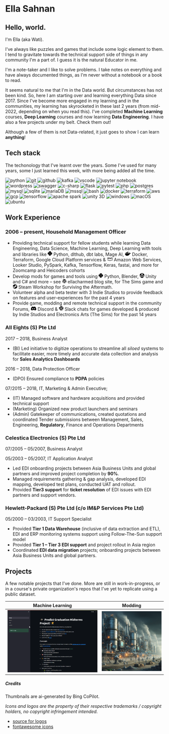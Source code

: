 # Ella Sahnan

## Hello, world.

I'm Ella (aka Wati).

I've always like puzzles and games that include some logic element to them. I tend to gravitate towards the technical support side of things in any community I'm a part of. I guess it is the natural Educator in me.

I'm a note-taker and I like to solve problems. 
I take notes on everything and have always documented things, as I'm never without a notebook or a book to read. 

It seems natural to me that I'm in the Data world. But circumstances has not been kind. So, here I am starting over and learning everything Data since 2017. Since I've become more engaged in my learning and in the communities, my learning has skyrocketed in these last 2 years (from mid-2022, depending on when you read this). I've completed **Machine Learning** courses, **Deep Learning** courses and now learning **Data Engineering**. I have also a few projects under my belt. Check them out!

Although a few of them is not Data-related, it just goes to show I can learn **anything**!

## Tech stack

The techonology that I've learnt over the years. Some I've used for many years, some I just learned this week, with more being added all the time.

<img src="https://user-images.githubusercontent.com/25181517/183423507-c056a6f9-1ba8-4312-a350-19bcbc5a8697.png" title="python" width="54px">    <img src="https://user-images.githubusercontent.com/25181517/192108372-f71d70ac-7ae6-4c0d-8395-51d8870c2ef0.png" title="git" width="54px">    <img src="https://user-images.githubusercontent.com/25181517/192108374-8da61ba1-99ec-41d7-80b8-fb2f7c0a4948.png" title="github" width="54px">    <img src="https://user-images.githubusercontent.com/25181517/192107004-2d2fff80-d207-4916-8a3e-130fee5ee495.png" title="kafka" width="54px">    <img src="https://user-images.githubusercontent.com/25181517/192108891-d86b6220-e232-423a-bf5f-90903e6887c3.png" title="vscode" width="42px">    <img src="https://user-images.githubusercontent.com/25181517/183914128-3fc88b4a-4ac1-40e6-9443-9a30182379b7.png" title="jupyter notebook" width="54px">    <img src="https://user-images.githubusercontent.com/25181517/192158957-b1256181-356c-46a3-beb9-487af08a6266.png" title="wordpress" width="54px">    <img src="https://user-images.githubusercontent.com/25181517/186711335-a3729606-5a78-4496-9a36-06efcc74f800.png" title="swagger" width="54px">    <img src="https://user-images.githubusercontent.com/25181517/121405384-444d7300-c95d-11eb-959f-913020d3bf90.png" title="c-sharp" width="54px">    <img src="https://user-images.githubusercontent.com/25181517/183423775-2276e25d-d43d-4e58-890b-edbc88e915f7.png" title="flask" width="54px">    <img src="https://user-images.githubusercontent.com/25181517/184117132-9e89a93b-65fb-47c3-91e7-7d0f99e7c066.png" title="pytest" width="54px">    <img src="https://user-images.githubusercontent.com/25181517/183570228-6a040b9f-3ddf-47a2-a201-743121dac664.png" title="php" width="54px">    <img src="https://user-images.githubusercontent.com/25181517/117208740-bfb78400-adf5-11eb-97bb-09072b6bedfc.png" title="postgres" width="54px">    <img src="https://user-images.githubusercontent.com/25181517/183896128-ec99105a-ec1a-4d85-b08b-1aa1620b2046.png" title="mysql" width="54px">    <img src="https://github.com/marwin1991/profile-technology-icons/assets/136815194/82df4543-236b-4e45-9604-5434e3faab17" title="sqlite" width="54px">    <img src="https://github.com/marwin1991/profile-technology-icons/assets/136815194/3c698a4f-84e4-4849-a900-476b14311634" title="mariaDB" width="54px">    <img src="https://github.com/marwin1991/profile-technology-icons/assets/19180175/3b371807-db7c-45b4-8720-c0cfc901680a" title="mssql" width="54px">    <img src="https://user-images.githubusercontent.com/25181517/192158606-7c2ef6bd-6e04-47cf-b5bc-da2797cb5bda.png" title="bash" width="48px">    <img src="https://user-images.githubusercontent.com/25181517/117207330-263ba280-adf4-11eb-9b97-0ac5b40bc3be.png" title="docker" width="64px">    <img src="https://user-images.githubusercontent.com/25181517/183345121-36788a6e-5462-424a-be67-af1ebeda79a2.png" title="terraform" width="54px">    <img src="https://user-images.githubusercontent.com/25181517/183896132-54262f2e-6d98-41e3-8888-e40ab5a17326.png" title="aws" width="54px">    <img src="https://user-images.githubusercontent.com/25181517/183911547-990692bc-8411-4878-99a0-43506cdb69cf.png" title="gcp" width="54px">    <img src="https://user-images.githubusercontent.com/25181517/223639822-2a01e63a-a7f9-4a39-8930-61431541bc06.png" title="tensorflow" width="54px">    <img src="https://user-images.githubusercontent.com/25181517/184357834-eba1eee1-6074-4b9c-8ed3-5373868096cc.png" title="apache spark" width="54px">    <img src="https://user-images.githubusercontent.com/25181517/193427941-9437dbbe-376f-40dc-9573-0ef5c02a26a7.png" title="unity 3D" width="54px">    <img src="https://user-images.githubusercontent.com/25181517/186884150-05e9ff6d-340e-4802-9533-2c3f02363ee3.png" title="windows" width="48px">    <img src="https://user-images.githubusercontent.com/25181517/186884152-ae609cca-8cf1-4175-8d60-1ce1fa078ca2.png" title="macOS" width="48px">    <img src="https://user-images.githubusercontent.com/25181517/186884153-99edc188-e4aa-4c84-91b0-e2df260ebc33.png"  title="ubuntu" width="48px">    <img src="" width="54px">  



## Work Experience

### 2006 – present, Household Management Officer
- Providing technical support for fellow students while learning Data Engineering, Data Science, Machine Learning, Deep Learning with tools and libraries like <img src="./assets/fontawesome-icons/python.svg" width="14px"> Python, dlthub, dbt labs, Mage AI, <img src="./assets/fontawesome-icons/docker.svg" width="18px"> Docker, Terraform, Google Cloud Platform services & <img src="./assets/fontawesome-icons/aws.svg" width="18px"> Amazon Web Services, Looker Studio, PySpark, Kafka, Tensorflow, Keras, fastai, and more for Zoomcamp and Heicoders cohorts
- Develop mods for games and tools using <img src="./assets/fontawesome-icons/python.svg" width="14px"> Python, Blender, <img src="./assets/fontawesome-icons/unity.svg" width="14px"> Unity and C# and more – see <img src="./assets/fontawesome-icons/wordpress.svg" width="14px"> ellacharmed blog site, for The Sims game and <img src="./assets/fontawesome-icons/steam.svg" width="14px"> Steam Workshop for Surviving the Aftermath. 
- Volunteer alpha and beta tester with 3 Indie Studios to provide feedback on features and user-experiences for the past 4 years
- Provide game, modding and remote technical support in the community Forums, <img src="./assets/fontawesome-icons/discord.svg" width="18px"> Discord & <img src="./assets/fontawesome-icons/slack.svg" width="14px"> Slack chats for games developed & produced by Indie Studios and Electronics Arts (The Sims) for the past 14 years

### All Eights (S) Pte Ltd

2017 – 2018, Business Analyst

- (BI) Led initiative to digitize operations to streamline all *siloed* systems to facilitate easier, more timely and accurate data collection and analysis for **Sales Analytics Dashboards**

2016 – 2018, Data Protection Officer
- (DPO) Ensured compliance to **PDPA** policies

07/2015 – 2018, IT, Marketing & Admin Executive; 
- (IT) Managed software and hardware acquisitions and provided technical support
- (Marketing) Organized new product launchers and seminars
- (Admin) Gatekeeper of communications, created quotations and coordinated Tender submissions between Management, Sales, Engineering, **Regulatory**, Finance and Operations Departments

### Celestica Electronics (S) Pte Ltd

07/2005 – 05/2007, Business Analyst

05/2003 – 05/2007, IT Application Analyst


- Led EDI onboarding projects between Asia Business Units and global partners and improved project completion by **90%**. 
- Managed requirements gathering & gap analysis, developed EDI mapping, developed test plans, conducted UAT and rollout. 
- Provided **Tier3 support** for **ticket resolution** of EDI issues with EDI partners and support vendors.

### Hewlett-Packard (S) Pte Ltd (c/o IM&P Services Pte Ltd)
05/2000 – 03/2003, IT Support Specialist
    
- Provided **Tier 1 Data Warehouse** (inclusive of data extraction and ETL), EDI and ERP monitoring systems support using Follow-The-Sun support model
- Provided **Tier 1 – Tier 3 EDI support** and project rollout in Asia region
- Coordinated **EDI data migration** projects; onboarding projects between Asia Business Units and global partners. 


## Projects

A few notable projects that I've done. More are still in work-in-progress, or in a course's private organization's repos that I've yet to replicate using a public dataset.

| Machine Learning    | Modding    |
|:---:|:---:|
| [<img src="./assets/img/web_service.gif" width="512px" title="Predict Graduation Rate Project">](https://steamcommunity.com/id/ellacharmed/myworkshopfiles/?appid=684450)   | [<img src="./assets/img/resource-factory.png" width="320px" title="Steam Workshop for Surviving the Aftermath">](https://steamcommunity.com/id/ellacharmed/myworkshopfiles/?appid=684450)  |


##### Credits

Thumbnails are ai-generated by Bing CoPilot.

*Icons and logos are the property of their respective trademarks / copyright holders, no copyright infringement intended.* 
- [source for logos](https://github.com/marwin1991/profile-technology-icons)
- [fontawesome icons](https://fontawesome.com/search)
